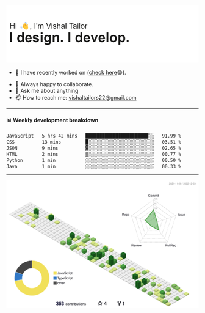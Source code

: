 ![Hi, I'm Vishal Tailor. I design. I develop.](https://github.com/vishaltailors/vishaltailors/blob/main/header.png?raw=true)

- 🔭 I have recently worked on ([check here](https://vishaltailor.com)😁).
<!-- - 🎦 Currently watching: JavaScript: The Hard Parts By Will Sentance. -->
- 👯 Always happy to collaborate.
- 💬 Ask me about anything
- 📫 How to reach me: <a href="mailto:vishaltailors22@gmail.com">vishaltailors22@gmail.com</a>

<hr /> 
<h4>📊 Weekly development breakdown</h4>
<!--START_SECTION:waka-->

```text
JavaScript   5 hrs 42 mins   ███████████████████████░░   91.99 %
CSS          13 mins         █░░░░░░░░░░░░░░░░░░░░░░░░   03.51 %
JSON         9 mins          ▓░░░░░░░░░░░░░░░░░░░░░░░░   02.65 %
HTML         2 mins          ▒░░░░░░░░░░░░░░░░░░░░░░░░   00.77 %
Python       1 min           ░░░░░░░░░░░░░░░░░░░░░░░░░   00.50 %
Java         1 min           ░░░░░░░░░░░░░░░░░░░░░░░░░   00.33 %
```

<!--END_SECTION:waka-->
<hr /> 

![](./profile-3d-contrib/profile-green-animate.svg)
